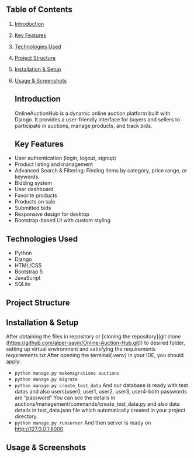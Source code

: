 ## Table of Contents

1. [Introduction](#introduction)
2. [Key Features](#key-features)
3. [Technologies Used](#technologies-used)
4. [Project Structure](#project-structure)
5. [Installation & Setup](#installation--setup)
6. [Usage & Screenshots](#usage--screenshots)

   ## Introduction

   OnlineAuctionHub is a dynamic online auction platform built with Django. It provides a user-friendly interface for buyers and sellers to participate in auctions, manage products, and track bids.

   ## Key Features

-	User authentication (login, logout, signup) 
-	Product listing and management
-	Advanced Search & Filtering: Finding items by category, price range, or keywords. 
-	Bidding system 
- User dashboard 
 -	Favorite products 
 -	Products on sale 
 -	Submitted bids 
- Responsive design for desktop 
- Bootstrap-based UI with custom styling


## Technologies Used

- Python 
- Django 
- HTML/CSS 
- Bootstrap 5
- JavaScript
- SQLite

## Project Structure






## Installation & Setup

After obtaining the files in repository or [cloning the repository](git clone (https://github.com/alper-sayin/Online-Auction-Hub.git)) to desired folder, setting up virtual environment and satisfying the requirements requirements.txt
After opening the terminal(.venv) in your IDE, you should apply:

- `python manage.py makemigrations auctions` 
- `python manage.py migrate`
- `python manage.py create_test_data`
And our database is ready with test datas and also users(user0, user1, user2, user3, user4-both passwords are “password” You can see the details in auctions/management/commands/create_test_data.py and also data details in test_data.json file which automatically created in your project directory.
- `python manage.py runserver`
 And then server is ready on http://127.0.0.1:8000 

 ## Usage & Screenshots

 














